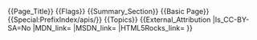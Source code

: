 {{Page_Title}}
{{Flags}}
{{Summary_Section}}
{{Basic Page}}
{{Special:PrefixIndex/apis/}}
{{Topics}}
{{External_Attribution
|Is_CC-BY-SA=No
|MDN_link=
|MSDN_link=
|HTML5Rocks_link=
}}